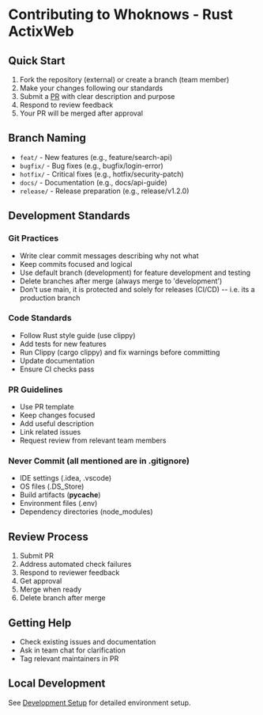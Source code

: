 
# Contributing to Whoknows - Rust ActixWeb

## Quick Start

1. Fork the repository (external) or create a branch (team member)
2. Make your changes following our standards
3. Submit a [PR](../../.github/templates/PULL_REQUEST_TEMPLATE.md) with clear description and purpose
4. Respond to review feedback
5. Your PR will be merged after approval

## Branch Naming

- `feat/` - New features (e.g., feature/search-api)
- `bugfix/` - Bug fixes (e.g., bugfix/login-error)
- `hotfix/` - Critical fixes (e.g., hotfix/security-patch)
- `docs/` - Documentation (e.g., docs/api-guide)
- `release/` - Release preparation (e.g., release/v1.2.0)

## Development Standards

### Git Practices
- Write clear commit messages describing why not what
- Keep commits focused and logical
- Use default branch (development) for feature development and testing
- Delete branches after merge (always merge to 'development')
- Don't use main, it is protected and solely for releases (CI/CD) -- i.e. its a production branch

### Code Standards
- Follow Rust style guide (use clippy)
- Add tests for new features
- Run Clippy (cargo clippy) and fix warnings before committing
- Update documentation
- Ensure CI checks pass


### PR Guidelines
- Use PR template
- Keep changes focused
- Add useful description
- Link related issues
- Request review from relevant team members

### Never Commit (all mentioned are in .gitignore)
- IDE settings (.idea, .vscode)
- OS files (.DS_Store)
- Build artifacts (__pycache__)
- Environment files (.env)
- Dependency directories (node_modules)

## Review Process

1. Submit PR
2. Address automated check failures
3. Respond to reviewer feedback
4. Get approval
5. Merge when ready
6. Delete branch after merge

## Getting Help

- Check existing issues and documentation
- Ask in team chat for clarification
- Tag relevant maintainers in PR

## Local Development

See [Development Setup](docs/development/setup/rust_setup.md) for detailed environment setup.
